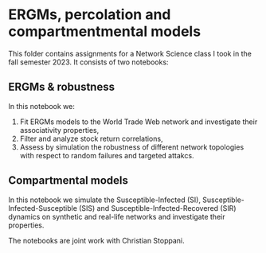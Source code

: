 # ERGMs, percolation and compartmentmental models
This folder contains assignments for a Network Science class I took in the fall semester 2023. It consists of two notebooks:

## ERGMs & robustness
In this notebook we:
1. Fit ERGMs models to the World Trade Web network and investigate their associativity properties,
2. Filter and analyze stock return correlations,
3. Assess by simulation the robustness of different network topologies with respect to random failures and targeted attakcs.

## Compartmental models
In this notebook we simulate the Susceptible-Infected (SI), Susceptible-Infected-Susceptible (SIS) and Susceptible-Infected-Recovered (SIR) dynamics on synthetic and real-life networks and investigate their properties.

The notebooks are joint work with Christian Stoppani. 